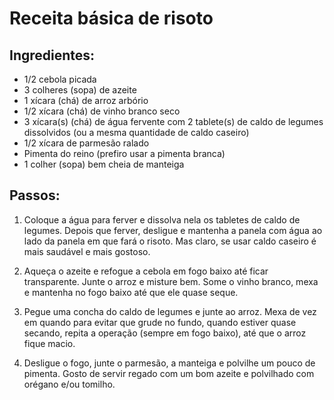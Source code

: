 # Receita básica de risoto

## Ingredientes:

 - 1/2 cebola picada
 - 3 colheres (sopa) de azeite
 - 1 xícara (chá) de arroz arbório
 - 1/2 xícara (chá) de vinho branco seco
 - 3 xícara(s) (chá) de água fervente com 2 tablete(s) de caldo de legumes dissolvidos (ou a mesma quantidade de caldo caseiro)
 - 1/2 xícara de parmesão ralado
 - Pimenta do reino (prefiro usar a pimenta branca)
 - 1 colher (sopa) bem cheia de manteiga

## Passos:

1. Coloque a água para ferver e dissolva nela os tabletes de caldo de legumes. Depois que ferver, desligue e mantenha a panela com água ao lado da panela em que fará o risoto. Mas claro, se usar caldo caseiro é mais saudável e mais gostoso.

2. Aqueça o azeite e refogue a cebola em fogo baixo até ficar transparente. Junte o arroz e misture bem. Some o vinho branco, mexa e mantenha no fogo baixo até que ele quase seque.

3. Pegue uma concha do caldo de legumes e junte ao arroz. Mexa de vez em quando para evitar que grude no fundo, quando estiver quase secando, repita a operação (sempre em fogo baixo), até que o arroz fique macio.

4. Desligue o fogo, junte o parmesão, a manteiga e polvilhe um pouco de pimenta. Gosto de servir regado com um bom azeite e polvilhado com orégano e/ou tomilho.
